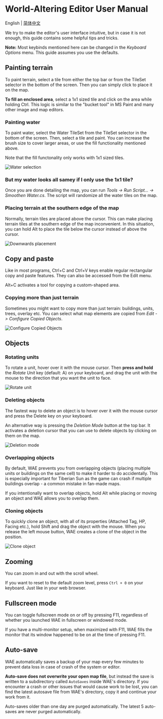 # World-Altering Editor User Manual

English | [简体中文](./Manual-zh-Hans.md)

We try to make the editor's user interface intuitive, but in case it is not enough, this guide contains some helpful tips and tricks.

**Note:** Most keybinds mentioned here can be changed in the *Keyboard Options* menu. This guide assumes you use the defaults.

## Painting terrain

To paint terrain, select a tile from either the top bar or from the TileSet selector in the bottom of the screen. Then you can simply click to place it on the map.

**To fill an enclosed area**, select a 1x1 sized tile and click on the area while holding Ctrl. This logic is similar to the "bucket tool" in MS Paint and many other image and map editors.

### Painting water

To paint water, select the Water TileSet from the TileSet selector in the bottom of the screen. Then, select a tile and paint. You can increase the brush size to cover larger areas, or use the fill functionality mentioned above.

Note that the fill functonality only works with 1x1 sized tiles.

![Water selection](images/waterselection.png "Water selection")

### But my water looks all samey if I only use the 1x1 tile?

Once you are done detailing the map, you can run *Tools -> Run Script... -> Smoothen Water.cs*. The script will randomize all the water tiles on the map.

### Placing terrain at the southern edge of the map

Normally, terrain tiles are placed above the cursor. This can make placing terrain tiles at the southern edge of the map inconvenient. In this situation, you can hold Alt to place the tile below the cursor instead of above the cursor.

![Downwards placement](images/downwardsplacement.png "Downwards placement")

## Copy and paste

Like in most programs, Ctrl+C and Ctrl+V keys enable regular rectangular copy and paste features. They can also be accessed from the Edit menu.

Alt+C activates a tool for copying a custom-shaped area.

### Copying more than just terrain

Sometimes you might want to copy more than just terrain: buildings, units, trees, overlay etc. You can select what map elements are copied from *Edit -> Configure Copied Objects*.

![Configure Copied Objects](images/configurecopiedobjects.png "Configure Copied Objects")

## Objects

### Rotating units

To rotate a unit, hover over it with the mouse cursor. Then **press and hold** the *Rotate Unit* key (default: A) on your keyboard, and drag the unit with the mouse to the direction that you want the unit to face.

![Rotate unit](images/rotateunit.png "Rotate unit")

### Deleting objects

The fastest way to delete an object is to hover over it with the mouse cursor and press the Delete key on your keyboard.

An alternative way is pressing the *Deletion Mode* button at the top bar. It activates a deletion cursor that you can use to delete objects by clicking on them on the map.

![Deletion mode](https://raw.githubusercontent.com/Rampastring/WorldAlteringEditor/refs/heads/master/src/TSMapEditor/Content/ToolIcons/deletionmode.png "Deletion Mode")

### Overlapping objects

By default, WAE prevents you from overlapping objects (placing multiple units or buildings on the same cell) to make it harder to do accidentally. This is especially important for Tiberian Sun as the game can crash if multiple buildings overlap - a common mistake in fan-made maps.

If you intentionally want to overlap objects, hold Alt while placing or moving an object and WAE allows you to overlap them.

### Cloning objects

To quickly clone an object, with all of its properties (Attached Tag, HP, Facing etc.), hold Shift and drag the object with the mouse. When you release the left mouse button, WAE creates a clone of the object in the position.

![Clone object](images/cloneobject.png "Clone object")

## Zooming

You can zoom in and out with the scroll wheel.

If you want to reset to the default zoom level, press `Ctrl + 0` on your keyboard. Just like in your web browser.

## Fullscreen mode

You can toggle fullscreen mode on or off by pressing F11, regardless of whether you launched WAE in fullscreen or windowed mode.

If you have a multi-monitor setup, when maximized with F11, WAE fills the monitor that its window happened to be on at the time of pressing F11.

## Auto-save

WAE automatically saves a backup of your map every few minutes to prevent data loss in case of crash of the system or editor.

**Auto-save does not overwrite your open map file**, but instead the save is written to a subdirectory called `AutoSaves` inside WAE's directory. If you encounter a crash or other issues that would cause work to be lost, you can find the latest autosave file from WAE's directory, copy it and continue your work from it.

Auto-saves older than one day are purged automatically. The latest 5 auto-saves are never purged automatically.
